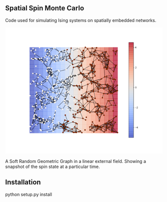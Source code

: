 ## Spatial Spin Monte Carlo

Code used for simulating Ising systems on spatially embedded networks.

![](https://github.com/MGarrod1/spatial_spin_monte_carlo/blob/master/example/Example_spin_state.png)

A Soft Random Geometric Graph in a linear external field. Showing a snapshot of the spin state at a particular time.

## Installation

python setup.py install





